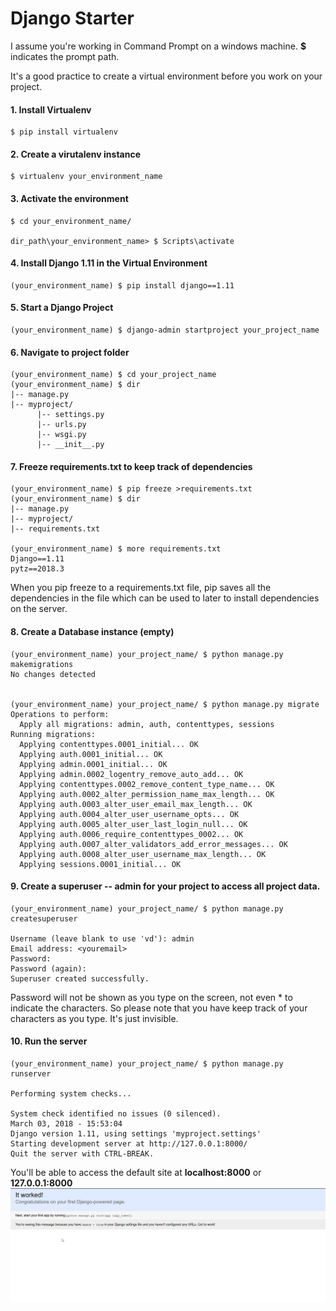 # Django Starter

I assume you're working in Command Prompt on a windows machine. **$** indicates the prompt path.

It's a good practice to create a virtual environment before you work on your project. 

#### 1. Install Virtualenv
```
$ pip install virtualenv
```

#### 2. Create a virutalenv instance
```
$ virtualenv your_environment_name
```

#### 3. Activate the environment
```
$ cd your_environment_name/

dir_path\your_environment_name> $ Scripts\activate
```

#### 4. Install Django 1.11 in the Virtual Environment
```
(your_environment_name) $ pip install django==1.11
```

#### 5. Start a Django Project
```
(your_environment_name) $ django-admin startproject your_project_name
```

#### 6. Navigate to project folder
```
(your_environment_name) $ cd your_project_name
(your_environment_name) $ dir
|-- manage.py
|-- myproject/
      |-- settings.py
      |-- urls.py
      |-- wsgi.py
      |-- __init__.py
 ```

#### 7. Freeze requirements.txt to keep track of dependencies
```
(your_environment_name) $ pip freeze >requirements.txt
(your_environment_name) $ dir
|-- manage.py
|-- myproject/
|-- requirements.txt

(your_environment_name) $ more requirements.txt
Django==1.11
pytz==2018.3
```
When you pip freeze to a requirements.txt file, pip saves all the dependencies in the file which can be used to later to install dependencies on the server.

#### 8. Create a Database instance (empty)
```terminal
(your_environment_name) your_project_name/ $ python manage.py makemigrations
No changes detected


(your_environment_name) your_project_name/ $ python manage.py migrate
Operations to perform:
  Apply all migrations: admin, auth, contenttypes, sessions
Running migrations:
  Applying contenttypes.0001_initial... OK
  Applying auth.0001_initial... OK
  Applying admin.0001_initial... OK
  Applying admin.0002_logentry_remove_auto_add... OK
  Applying contenttypes.0002_remove_content_type_name... OK
  Applying auth.0002_alter_permission_name_max_length... OK
  Applying auth.0003_alter_user_email_max_length... OK
  Applying auth.0004_alter_user_username_opts... OK
  Applying auth.0005_alter_user_last_login_null... OK
  Applying auth.0006_require_contenttypes_0002... OK
  Applying auth.0007_alter_validators_add_error_messages... OK
  Applying auth.0008_alter_user_username_max_length... OK
  Applying sessions.0001_initial... OK
```

#### 9. Create a superuser -- admin for your project to access all project data.
```
(your_environment_name) your_project_name/ $ python manage.py createsuperuser

Username (leave blank to use 'vd'): admin
Email address: <youremail>
Password:
Password (again):
Superuser created successfully.
```
Password will not be shown as you type on the screen, not even * to indicate the characters. So please note that you have keep track of your characters as you type. It's just invisible.

#### 10. Run the server
```
(your_environment_name) your_project_name/ $ python manage.py runserver

Performing system checks...

System check identified no issues (0 silenced).
March 03, 2018 - 15:53:04
Django version 1.11, using settings 'myproject.settings'
Starting development server at http://127.0.0.1:8000/
Quit the server with CTRL-BREAK.

```
You'll be able to access the default site at **localhost:8000** or **127.0.0.1:8000**
![Image of Yaktocat](1.png)

